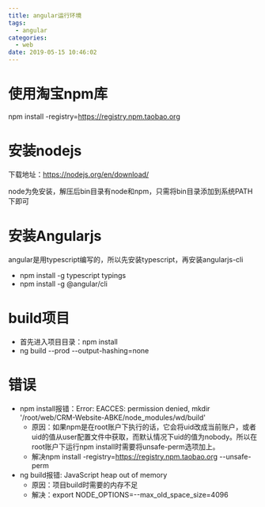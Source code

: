 ```yaml
---
title: angular运行环境
tags:
  - angular
categories:
  - web
date: 2019-05-15 10:46:02
---
```


# 使用淘宝npm库
npm install -registry=https://registry.npm.taobao.org
# 安装nodejs
下载地址：https://nodejs.org/en/download/

node为免安装，解压后bin目录有node和npm，只需将bin目录添加到系统PATH下即可
# 安装Angularjs
angular是用typescript编写的，所以先安装typescript，再安装angularjs-cli
* npm install -g typescript typings
* npm install -g @angular/cli

# build项目
* 首先进入项目目录：npm install
* ng build --prod --output-hashing=none

# 错误
* npm install报错：Error: EACCES: permission denied, mkdir '/root/web/CRM-Website-ABKE/node_modules/wd/build'
    - 原因：如果npm是在root账户下执行的话，它会将uid改成当前账户，或者uid的值从user配置文件中获取，而默认情况下uid的值为nobody。所以在root账户下运行npm install时需要将unsafe-perm选项加上。
    - 解决npm install -registry=https://registry.npm.taobao.org --unsafe-perm
* ng build报错:  JavaScript heap out of memory
    - 原因：项目build时需要的内存不足
    - 解决：export NODE_OPTIONS=--max_old_space_size=4096

